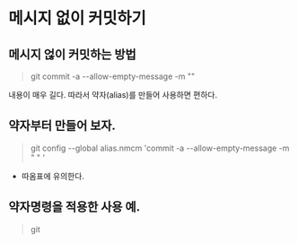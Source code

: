 # 메시지 없이 커밋하기

## 메시지 얺이 커밋하는 방법

> git commit -a --allow-empty-message -m ""

내용이 매우 길다. 따라서 약자(alias)를 만들어 사용하면 편하다.

## 약자부터 만들어 보자.

> git config --global alias.nmcm 'commit -a --allow-empty-message -m " " '

* 따옴표에 유의한다.

## 약자명령을 적용한 사용 예.

> git
